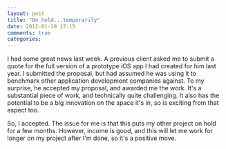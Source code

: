 ```yaml
---
layout: post
title: "On hold...temporarily"
date: 2012-01-19 17:15
comments: true
categories: 
---
```

I had some great news last week. A previous client asked me to submit a quote for the full version of a prototype iOS app I had created for him last year. I submitted the proposal, but had assumed he was using it to benchmark other application development companies against. To my surprise, he accepted my proposal, and awarded me the work. It's a substantial piece of work, and technically quite challenging. It also has the potential to be a big innovation on the space it's in, so is exciting from that aspect too.

So, I accepted. The issue for me is that this puts my other project on hold for a few months. However, income is good, and this will let me work for longer on my project after I'm done, so it's a positive move.